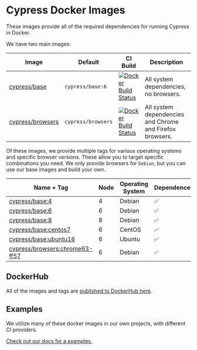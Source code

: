# Cypress Docker Images

These images provide all of the required dependencies for running Cypress in Docker.

We have two main images:

Image | Default | CI Build | Description
--- | --- | --- | ---
[cypress/base](base) | `cypress/base:6` | [![Docker Build Status](https://img.shields.io/docker/build/cypress/base.svg)](https://hub.docker.com/r/cypress/base/) | All system dependencies, no browsers.
[cypress/browsers](browsers) | `cypress/browsers` | [![Docker Build Status](https://img.shields.io/docker/build/cypress/browsers.svg)](https://hub.docker.com/r/cypress/browsers/) | All system dependencies and Chrome and Firefox browsers.

Of these images, we provide multiple tags for various operating systems and specific browser versions. These allow you to target specific combinations you need. We only provide browsers for `Debian`, but you can use our base images and build your own.

Name + Tag | Node | Operating System | Dependences | Browsers
--- | --- | --- | --- | ---
[cypress/base:4](base/4) | 4 | Debian | ✅ | 🚫
[cypress/base:6](base/6) | 6 | Debian | ✅ | 🚫
[cypress/base:8](base/8) | 8 | Debian | ✅ | 🚫
[cypress/base:centos7](base/centos7) | 6 | CentOS | ✅ | 🚫
[cypress/base:ubuntu16](base/ubuntu16) | 6 | Ubuntu | ✅ | 🚫
[cypress/browsers:chrome63-ff57](browsers/chrome63-ff57) | 6 | Debian | ✅ | Chrome 63, FF 57

## DockerHub

All of the images and tags are [published to DockerHub here](https://hub.docker.com/r/cypress).

## Examples

We utilize many of these docker images in our own projects, with different CI providers.

[Check out our docs for a examples.](https://on.cypress.io/docker)
